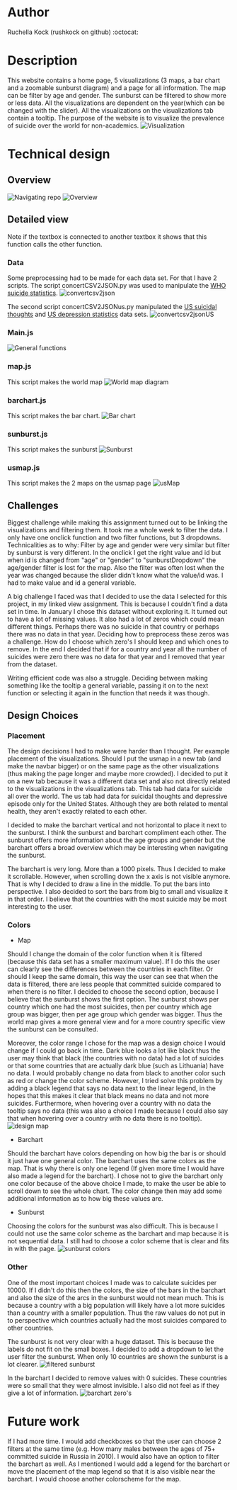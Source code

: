 # Author
Ruchella Kock (rushkock on github) :octocat:

# Description
This website contains a home page, 5 visualizations (3 maps, a bar chart and a zoomable sunburst diagram) and a page for all information. The map can be filter by age and gender. The sunburst can be filtered to show more or less data. All the visualizations are dependent on the year(which can be changed with the slider). All the visualizations on the visualizations tab contain a tooltip. The purpose of the website is to visualize the prevalence of suicide over the world for non-academics.
![Visualization](doc/reportPhoto.jpg)

# Technical design
## Overview
![Navigating repo](doc/repo.jpg)
![Overview](doc/overview.jpg)

## Detailed view
Note if the textbox is connected to another textbox it shows that this function calls the other function.

### Data
Some preprocessing had to be made for each data set. For that I have 2 scripts.
The script concertCSV2JSON.py was used to manipulate the [WHO suicide statistics](https://www.kaggle.com/szamil/who-suicide-statistics).
![convertcsv2json](doc/convertcsv2json.jpg)

The second script concertCSV2JSONus.py manipulated the [US suicidal thoughts](https://data.world/samhsa/serious-thoughts-of-suicide) and [US depression statistics](https://data.world/samhsa/major-depressive-episode) data sets.
![convertcsv2jsonUS](doc/convertcsv2jsonUs.jpg)

### Main.js
![General functions](doc/generalFunctions.jpg)

### map.js
This script makes the world map
![World map diagram](doc/worldmapDiagram.jpg)

### barchart.js
This script makes the bar chart.
![Bar chart](doc/barChartDiagram.jpg)

### sunburst.js
This script makes the sunburst
![Sunburst](doc/sunburstDiagram.jpg)

### usmap.js
This script makes the 2 maps on the usmap page
![usMap](doc/usMapDiagram.jpg)

## Challenges
Biggest challenge while making this assignment turned out to be linking the visualizations and filtering them. It took me a whole week to filter the data. I only have one onclick function and two filter functions, but 3 dropdowns.
Technicalities as to why:
Filter by age and gender were very similar but filter by sunburst is very different. In the onclick I get the right value and id but when id is changed from "age" or "gender" to "sunburstDropdown" the age/gender filter is lost for the map.
Also the filter was often lost when the year was changed because the slider didn't know what the value/id was. I had to make value and id a general variable.

A big challenge I faced was that I decided to use the data I selected for this project, in my linked view assignment. This is because I couldn't find a data set in time. In January I chose this dataset without exploring it. It turned out to have a lot of missing values. It also had a lot of zeros which could mean different things. Perhaps there was no suicide in that country or perhaps there was no data in that year. Deciding how to preprocess these zeros was a challenge. How do I choose which zero's I should keep and which ones to remove. In the end I decided that if for a country and year all the number of suicides were zero there was no data for that year and I removed that year from the dataset.

Writing efficient code was also a struggle. Deciding between making something like the tooltip a general variable, passing it on to the next function or selecting it again in the function that needs it was though.

## Design Choices
### Placement
The design decisions I had to make were harder than I thought. Per example placement of the visualizations. Should I put the usmap in a new tab (and make the navbar bigger) or on the same page as the other visualizations (thus making the page longer and maybe more crowded).
I decided to put it on a new tab because it was a different data set and also not directly related to the visualizations in the visualizations tab.
This tab had data for suicide all over the world. The us tab had data for suicidal thoughts and depressive episode only for the United States. Although they are both related to mental health, they aren't exactly related to each other.

I decided to make the barchart vertical and not horizontal to place it next to the sunburst. I think the sunburst and barchart compliment each other. The sunburst offers more information about the age groups and gender but the barchart offers a broad overview which may be interesting when navigating the sunburst.

The barchart is very long. More than a 1000 pixels. Thus I decided to make it scrollable. However, when scrolling down the x axis is not visible anymore. That is why I decided to draw a line in the middle. To put the bars into perspective.
I also decided to sort the bars from big to small and visualize it in that order. I believe that the countries with the most suicide may be most interesting to the user.

### Colors
- Map

Should I change the domain of the color function when it is filtered (because this data set has a smaller maximum value). If I do this the user can clearly see the differences between the countries in each filter. Or should I keep the same domain, this way the user can see that when the data is filtered, there are less people that committed suicide compared to when there is no filter.
I decided to choose the second option, because I believe that the sunburst shows the first option. The sunburst shows per country which one had the most suicides, then per country which age group was bigger, then per age group which gender was bigger. Thus the world map gives a more general view and for a more country specific view the sunburst can be consulted.

Moreover, the color range I chose for the map was a design choice I would change if I could go back in time. Dark blue looks a lot like black thus the user may think that black (the countries with no data) had a lot of suicides or that some countries that are actually dark blue (such as Lithuania) have no data. I would probably change no data from black to another color such as red or change the color scheme.
However, I tried solve this problem by adding a black legend that says no data next to the linear legend, in the hopes that this makes it clear that black means no data and not more suicides. Furthermore, when hovering over a country with no data the tooltip says no data (this was also a choice I made because I could also say that when hovering over a country with no data there is no tooltip).
![design map](doc/designMap.jpg)

- Barchart

Should the barchart have colors depending on how big the bar is or should it just have one general color.
The barchart uses the same colors as the map. That is why there is only one legend (If given more time I would have also made a legend for the barchart). I chose not to give the barchart only one color because of the above choice I made, to make the user be able to scroll down to see the whole chart. The color change then may add some additional information as to how big these values are.

- Sunburst

Choosing the colors for the sunburst was also difficult. This is because I could not use the same color scheme as the barchart and map because it is not sequential data. I still had to choose a color scheme that is clear and fits in with the page.
![sunburst colors](doc/sunburstColors.jpg)

### Other
One of the most important choices I made was to calculate suicides per 10000.
If I didn't do this then the colors, the size of the bars in the barchart and also the size of the arcs in the sunburst would not mean much.
This is because a country with a big population will likely have a lot more suicides than a country with a smaller population. Thus the raw values do not put in to perspective which countries actually had the most suicides compared to other countries.

The sunburst is not very clear with a huge dataset. This is because the labels do not fit on the small boxes.
I decided to add a dropdown to let the user filter the sunburst. When only 10 countries are shown the sunburst is a lot clearer.
![filtered sunburst](doc/filter.jpg)

In the barchart I decided to remove values with 0 suicides. These countries were so small that they were almost invisible. I also did not feel as if they give a lot of information.
![barchart zero's](doc/barchartWithZero's.jpg)

# Future work
If I had more time. I would add checkboxes so that the user can choose 2 filters at the same time (e.g. How many males between the ages of 75+ committed suicide in Russia in 2010). I would also have an option to filter the barchart as well. As I mentioned I would add a legend for the barchart or move the placement of the map legend so that it is also visible near the barchart.
I would choose another colorscheme for the map.
